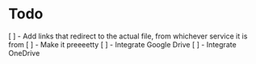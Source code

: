 # Todo
[ ] - Add links that redirect to the actual file, from whichever service it is from
[ ] - Make it preeeetty
[ ] - Integrate Google Drive
[ ] - Integrate OneDrive
